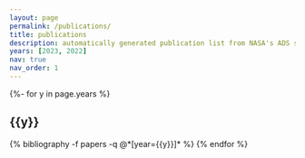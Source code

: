 ```yaml
---
layout: page
permalink: /publications/
title: publications
description: automatically generated publication list from NASA's ADS service, powered by jekyll-scholar.
years: [2023, 2022]
nav: true
nav_order: 1
---
```


<!-- _pages/publications.md -->
<div class="publications">

{%- for y in page.years %}

  <h2 class="year">{{y}}</h2>
  {% bibliography -f papers -q @*[year={{y}}]* %}
{% endfor %}

</div>
